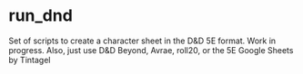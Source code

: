# run_dnd
Set of scripts to create a character sheet in the D&amp;D 5E format. Work in progress.
Also, just use D&D Beyond, Avrae, roll20, or the 5E Google Sheets by Tintagel
